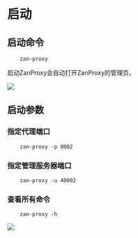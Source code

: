# 启动

## 启动命令

```shell
    zan-proxy
```

启动ZanProxy会自动打开ZanProxy的管理页。

<img src="https://img.yzcdn.cn/public_files/2018/04/17/7dbc1ee4b763d7f8f7b21310200ce238.png">

## 启动参数

### 指定代理端口

```shell
    zan-proxy -p 8002
```

### 指定管理服务器端口

```shell
    zan-proxy -u 40002
```

### 查看所有命令

```shell
    zan-proxy -h
```

<img src=https://img.yzcdn.cn/public_files/2018/04/18/0b650b62c6029aec90dd869a655af12b.png />